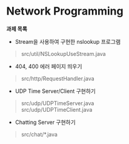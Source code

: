# Network Programming

**과제 목록**
- Stream을 사용하여 구현한 nslookup 프로그램
> src/util/NSLookupUseStream.java

- 404, 400 에러 페이지 띄우기
> src/http/RequestHandler.java

- UDP Time Server/Client 구현하기
> src/udp/UDPTimeServer.java  
> src/udp/UDPTimeClient.java

- Chatting Server 구현하기
> src/chat/*.java


